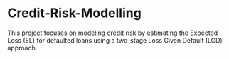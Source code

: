 # Credit-Risk-Modelling
This project focuses on modeling credit risk by estimating the Expected Loss (EL) for defaulted loans using a two-stage Loss Given Default (LGD) approach.
